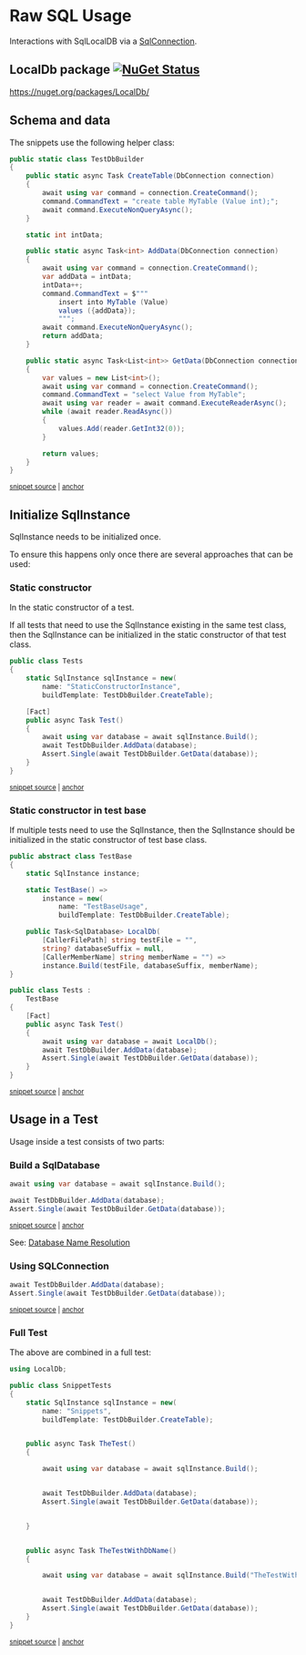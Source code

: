 <!--
GENERATED FILE - DO NOT EDIT
This file was generated by [MarkdownSnippets](https://github.com/SimonCropp/MarkdownSnippets).
Source File: /pages/mdsource/raw-usage.source.md
To change this file edit the source file and then run MarkdownSnippets.
-->

# Raw SQL Usage

Interactions with SqlLocalDB via a [SqlConnection](https://docs.microsoft.com/en-us/dotnet/api/system.data.sqlclient.sqlconnection).


## LocalDb package [![NuGet Status](https://img.shields.io/nuget/v/LocalDb.svg)](https://www.nuget.org/packages/LocalDb/)

https://nuget.org/packages/LocalDb/


## Schema and data

The snippets use the following helper class:

<!-- snippet: TestDbBuilder.cs -->
<a id='snippet-TestDbBuilder.cs'></a>
```cs
public static class TestDbBuilder
{
    public static async Task CreateTable(DbConnection connection)
    {
        await using var command = connection.CreateCommand();
        command.CommandText = "create table MyTable (Value int);";
        await command.ExecuteNonQueryAsync();
    }

    static int intData;

    public static async Task<int> AddData(DbConnection connection)
    {
        await using var command = connection.CreateCommand();
        var addData = intData;
        intData++;
        command.CommandText = $"""
            insert into MyTable (Value)
            values ({addData});
            """;
        await command.ExecuteNonQueryAsync();
        return addData;
    }

    public static async Task<List<int>> GetData(DbConnection connection)
    {
        var values = new List<int>();
        await using var command = connection.CreateCommand();
        command.CommandText = "select Value from MyTable";
        await using var reader = await command.ExecuteReaderAsync();
        while (await reader.ReadAsync())
        {
            values.Add(reader.GetInt32(0));
        }

        return values;
    }
}
```
<sup><a href='/src/LocalDb.Tests/TestDbBuilder.cs#L1-L38' title='Snippet source file'>snippet source</a> | <a href='#snippet-TestDbBuilder.cs' title='Start of snippet'>anchor</a></sup>
<!-- endSnippet -->


## Initialize SqlInstance

SqlInstance needs to be initialized once.

To ensure this happens only once there are several approaches that can be used:


### Static constructor

In the static constructor of a test.

If all tests that need to use the SqlInstance existing in the same test class, then the SqlInstance can be initialized in the static constructor of that test class.

<!-- snippet: StaticConstructor -->
<a id='snippet-staticconstructor'></a>
```cs
public class Tests
{
    static SqlInstance sqlInstance = new(
        name: "StaticConstructorInstance",
        buildTemplate: TestDbBuilder.CreateTable);

    [Fact]
    public async Task Test()
    {
        await using var database = await sqlInstance.Build();
        await TestDbBuilder.AddData(database);
        Assert.Single(await TestDbBuilder.GetData(database));
    }
}
```
<sup><a href='/src/LocalDb.Tests/Snippets/StaticConstructor.cs#L5-L22' title='Snippet source file'>snippet source</a> | <a href='#snippet-staticconstructor' title='Start of snippet'>anchor</a></sup>
<!-- endSnippet -->


### Static constructor in test base

If multiple tests need to use the SqlInstance, then the SqlInstance should be initialized in the static constructor of test base class.

<!-- snippet: TestBase -->
<a id='snippet-testbase'></a>
```cs
public abstract class TestBase
{
    static SqlInstance instance;

    static TestBase() =>
        instance = new(
            name: "TestBaseUsage",
            buildTemplate: TestDbBuilder.CreateTable);

    public Task<SqlDatabase> LocalDb(
        [CallerFilePath] string testFile = "",
        string? databaseSuffix = null,
        [CallerMemberName] string memberName = "") =>
        instance.Build(testFile, databaseSuffix, memberName);
}

public class Tests :
    TestBase
{
    [Fact]
    public async Task Test()
    {
        await using var database = await LocalDb();
        await TestDbBuilder.AddData(database);
        Assert.Single(await TestDbBuilder.GetData(database));
    }
}
```
<sup><a href='/src/LocalDb.Tests/Snippets/TestBaseUsage.cs#L5-L35' title='Snippet source file'>snippet source</a> | <a href='#snippet-testbase' title='Start of snippet'>anchor</a></sup>
<!-- endSnippet -->


## Usage in a Test

Usage inside a test consists of two parts:


### Build a SqlDatabase

<!-- snippet: BuildDatabase -->
<a id='snippet-builddatabase'></a>
```cs
await using var database = await sqlInstance.Build();

await TestDbBuilder.AddData(database);
Assert.Single(await TestDbBuilder.GetData(database));
```
<sup><a href='/src/LocalDb.Tests/Snippets/SnippetTests.cs#L13-L24' title='Snippet source file'>snippet source</a> | <a href='#snippet-builddatabase' title='Start of snippet'>anchor</a></sup>
<!-- endSnippet -->

See: [Database Name Resolution](/pages/directory-and-name-resolution.md#database-name-resolution)


### Using SQLConnection

<!-- snippet: BuildContext -->
<a id='snippet-buildcontext'></a>
```cs
await TestDbBuilder.AddData(database);
Assert.Single(await TestDbBuilder.GetData(database));
```
<sup><a href='/src/LocalDb.Tests/Snippets/SnippetTests.cs#L17-L22' title='Snippet source file'>snippet source</a> | <a href='#snippet-buildcontext' title='Start of snippet'>anchor</a></sup>
<!-- endSnippet -->


### Full Test

The above are combined in a full test:

<!-- snippet: SnippetTests.cs -->
<a id='snippet-SnippetTests.cs'></a>
```cs
using LocalDb;

public class SnippetTests
{
    static SqlInstance sqlInstance = new(
        name: "Snippets",
        buildTemplate: TestDbBuilder.CreateTable);


    public async Task TheTest()
    {

        await using var database = await sqlInstance.Build();


        await TestDbBuilder.AddData(database);
        Assert.Single(await TestDbBuilder.GetData(database));


    }


    public async Task TheTestWithDbName()
    {

        await using var database = await sqlInstance.Build("TheTestWithDbName");


        await TestDbBuilder.AddData(database);
        Assert.Single(await TestDbBuilder.GetData(database));
    }
}
```
<sup><a href='/src/LocalDb.Tests/Snippets/SnippetTests.cs#L1-L32' title='Snippet source file'>snippet source</a> | <a href='#snippet-SnippetTests.cs' title='Start of snippet'>anchor</a></sup>
<!-- endSnippet -->
